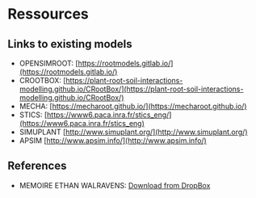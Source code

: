 # Ressources


## Links to existing models

- OPENSIMROOT: [https://rootmodels.gitlab.io/](https://rootmodels.gitlab.io/)
- CROOTBOX: [https://plant-root-soil-interactions-modelling.github.io/CRootBox/](https://plant-root-soil-interactions-modelling.github.io/CRootBox/)
- MECHA: [https://mecharoot.github.io/](https://mecharoot.github.io/)
- STICS: [https://www6.paca.inra.fr/stics_eng/](https://www6.paca.inra.fr/stics_eng)
- SIMUPLANT [http://www.simuplant.org/](http://www.simuplant.org/)
- APSIM [http://www.apsim.info/](http://www.apsim.info/)

## References

- MEMOIRE ETHAN WALRAVENS: [Download from DropBox](https://www.dropbox.com/s/pwp3hagclen8gqw/Ethan_Walravens_2017.pdf?dl=0) 
